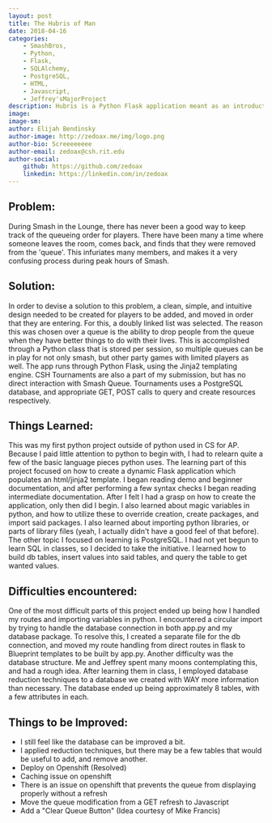 ```yaml
---
layout: post
title: The Hubris of Man
date: 2018-04-16
categories:
    - SmashBros,
    - Python,
    - Flask,
    - SQLAlchemy,
    - PostgreSQL,
    - HTML,
    - Javascript,
    - Jeffrey'sMajorProject
description: Hubris is a Python Flask application meant as an introduction to Python Flask, PostgreSQL, and Web Development.  It is a joint project between Elijah Bendinsky and Jeffrey Taglic where Elijah Bendinsky created Smash Queue, a service that provides a basic queue implementation allowing users to keep track of the adds and drops during smash in the lounge.  Jeffrey Taglic is in charge of Tournaments, a service allowing users to create a tournament bracket, manage said bracket, and finally complete a major project
image: 
image-sm: 
author: Elijah Bendinsky
author-image: http://zedoax.me/img/logo.png
author-bio: Screeeeeeee
author-email: zedoax@csh.rit.edu
author-social:
    github: https://github.com/zedoax
    linkedin: https://linkedin.com/in/zedoax
---
```


## Problem:
During Smash in the Lounge, there has never been a good way to keep track of the queueing order for players.  There have been many a time where someone leaves the room, comes back, and finds that they were removed from the 'queue'.  This infuriates many members, and makes it a very confusing process during peak hours of Smash. 

## Solution:
In order to devise a solution to this problem, a clean, simple, and intuitive design needed to be created for players to be added, and moved in order that they are entering.  For this, a doubly linked list was selected.  The reason this was chosen over a queue is the ability to drop people from the queue when they have better things to do with their lives.  This is accomplished through a Python class that is stored per session, so multiple queues can be in play for not only smash, but other party games with limited players as well.  The app runs through Python Flask, using the Jinja2 templating engine.  CSH Tournaments are also a part of my submission, but has no direct interaction with Smash Queue.  Tournaments uses a PostgreSQL database, and appropriate GET, POST calls to query and create resources respectively.  

## Things Learned:
This was my first python project outside of python used in CS for AP.  Because I paid little attention to python to begin with, I had to relearn quite a few of the basic language pieces python uses.  The learning part of this project focused on how to create a dynamic Flask application which populates an html/jinja2 template.  I began reading demo and beginner documentation, and after performing a few syntax checks I began reading intermediate documentation.  After I felt I had a grasp on how to create the application, only then did I begin.  I also learned about magic variables in python, and how to utilize these to override creation, create packages, and import said packages.  I also learned about importing python libraries, or parts of library files (yeah, I actually didn't have a good feel of that before).  The other topic I focused on learning is PostgreSQL.  I had not yet begun to learn SQL in classes, so I decided to take the initiative.  I learned how to build db tables, insert values into said tables, and query the table to get wanted values.

## Difficulties encountered:
One of the most difficult parts of this project ended up being how I handled my routes and importing variables in python.  I encountered a circular import by trying to handle the database connection in both app.py and my database package.  To resolve this, I created a separate file for the db connection, and moved my route handling from direct routes in flask to Blueprint templates to be built by app.py.  Another difficulty was the database structure.  Me and Jeffrey spent many moons contemplating this, and had a rough idea.  After learning them in class, I employed database reduction techniques to a database we created with WAY more information than necessary.  The database ended up being approximately 8 tables, with a few attributes in each.  

## Things to be Improved:
- I still feel like the database can be improved a bit.  
 - I applied reduction techniques, but there may be a few tables that would be useful to add, and remove another.  
- Deploy on Openshift (Resolved)
- Caching issue on openshift 
 - There is an issue on openshift that prevents the queue from displaying properly without a refresh
- Move the queue modification from a GET refresh to Javascript
- Add a "Clear Queue Button" (Idea courtesy of Mike Francis)

